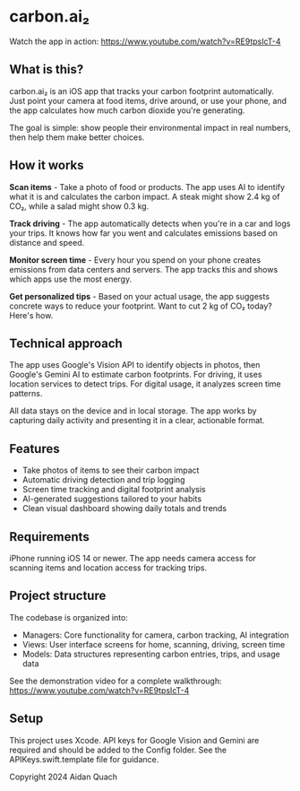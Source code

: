 # carbon.ai₂

Watch the app in action: https://www.youtube.com/watch?v=RE9tpsIcT-4

## What is this?

carbon.ai₂ is an iOS app that tracks your carbon footprint automatically. Just point your camera at food items, drive around, or use your phone, and the app calculates how much carbon dioxide you're generating.

The goal is simple: show people their environmental impact in real numbers, then help them make better choices.

## How it works

**Scan items** - Take a photo of food or products. The app uses AI to identify what it is and calculates the carbon impact. A steak might show 2.4 kg of CO₂, while a salad might show 0.3 kg.

**Track driving** - The app automatically detects when you're in a car and logs your trips. It knows how far you went and calculates emissions based on distance and speed.

**Monitor screen time** - Every hour you spend on your phone creates emissions from data centers and servers. The app tracks this and shows which apps use the most energy.

**Get personalized tips** - Based on your actual usage, the app suggests concrete ways to reduce your footprint. Want to cut 2 kg of CO₂ today? Here's how.

## Technical approach

The app uses Google's Vision API to identify objects in photos, then Google's Gemini AI to estimate carbon footprints. For driving, it uses location services to detect trips. For digital usage, it analyzes screen time patterns.

All data stays on the device and in local storage. The app works by capturing daily activity and presenting it in a clear, actionable format.

## Features

- Take photos of items to see their carbon impact
- Automatic driving detection and trip logging  
- Screen time tracking and digital footprint analysis
- AI-generated suggestions tailored to your habits
- Clean visual dashboard showing daily totals and trends

## Requirements

iPhone running iOS 14 or newer. The app needs camera access for scanning items and location access for tracking trips.

## Project structure

The codebase is organized into:
- Managers: Core functionality for camera, carbon tracking, AI integration
- Views: User interface screens for home, scanning, driving, screen time
- Models: Data structures representing carbon entries, trips, and usage data

See the demonstration video for a complete walkthrough: https://www.youtube.com/watch?v=RE9tpsIcT-4

## Setup

This project uses Xcode. API keys for Google Vision and Gemini are required and should be added to the Config folder. See the APIKeys.swift.template file for guidance.

Copyright 2024 Aidan Quach

